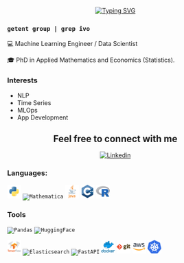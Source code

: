 <p align="center">
  <a href="https://github.com/ialvata/ialvata"><img src="https://readme-typing-svg.demolab.com/?%20%20%20%20font=Fira+Code&pause=1000&color=F73B3B&random=false&width=435&lines=Welcome+to+my+GitHub+profile!" alt="Typing SVG" /></a>
</p>

 

<h3 align="left"><code>getent group | grep ivo</code></h3>
💻 Machine Learning Engineer / Data Scientist

🎓 PhD in Applied Mathematics and Economics (Statistics).

<h3 align="left">Interests</h3>
  
  - NLP
  - Time Series
  - MLOps
  - App Development
  

<h2 align="center">Feel free to connect with me</h2>
<p align="center">
    <a href="https://www.linkedin.com/in/ivo-tavares-76781b1b9/"><img alt="Linkedin" src="https://img.shields.io/badge/Linkedin-0A66C2?logo=Linkedin&logoColor=white"></a>
</p>

### Languages:
<code><img height="32" alt="Python" src="https://raw.githubusercontent.com/github/explore/80688e429a7d4ef2fca1e82350fe8e3517d3494d/topics/python/python.png"></code>
<code><img height="32" alt="Mathematica" src="https://upload.wikimedia.org/wikipedia/commons/2/20/Mathematica_Logo.svg"></code>
<code><img height="32"  alt="Java" src="https://raw.githubusercontent.com/github/explore/80688e429a7d4ef2fca1e82350fe8e3517d3494d/topics/java/java.png"></code>
<code><img height="32"  alt="C++" src="https://raw.githubusercontent.com/github/explore/80688e429a7d4ef2fca1e82350fe8e3517d3494d/topics/cpp/cpp.png"></code>
<code><img height="32"  alt="R" src="https://raw.githubusercontent.com/github/explore/80688e429a7d4ef2fca1e82350fe8e3517d3494d/topics/r/r.png"></code>
### Tools
<code><img height="32" alt="Pandas" src="https://upload.wikimedia.org/wikipedia/commons/thumb/2/22/Pandas_mark.svg/449px-Pandas_mark.svg.png"></code>
<code><img height="32" alt="HuggingFace"
src="https://github.com/ialvata/ialvata/assets/110241614/cdf3882a-74cd-4b8c-9941-e869f5b07215"></code>

<code><img height="32" alt="TensorFlow" src="https://raw.githubusercontent.com/github/explore/80688e429a7d4ef2fca1e82350fe8e3517d3494d/topics/tensorflow/tensorflow.png"></code>
<code><img height="32" alt="Elasticsearch" src="https://upload.wikimedia.org/wikipedia/commons/thumb/f/f4/Elasticsearch_logo.svg/512px-Elasticsearch_logo.svg.png"></code>
<code><img height="32" alt="FastAPI"
src="https://github.com/ialvata/ialvata/assets/110241614/672b467b-2d66-4623-a0c3-d0900490c0d2"></code>
<code><img height="32" alt="Docker" src="https://raw.githubusercontent.com/github/explore/80688e429a7d4ef2fca1e82350fe8e3517d3494d/topics/docker/docker.png"></code>
<code><img height="32"  alt="Git" src="https://raw.githubusercontent.com/github/explore/80688e429a7d4ef2fca1e82350fe8e3517d3494d/topics/git/git.png"></code>
<code><img height="32"  alt="AWS" src="https://raw.githubusercontent.com/github/explore/fbceb94436312b6dacde68d122a5b9c7d11f9524/topics/aws/aws.png"></code>
<code><img height="32"  alt="Kubernetes" src="https://raw.githubusercontent.com/github/explore/fbceb94436312b6dacde68d122a5b9c7d11f9524/topics/kubernetes/kubernetes.png"></code>
